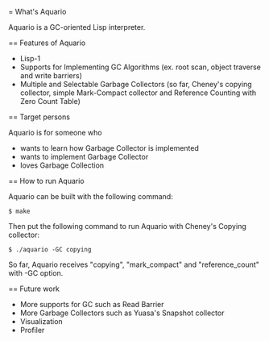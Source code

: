 = What's Aquario

Aquario is a GC-oriented Lisp interpreter. 

== Features of Aquario
* Lisp-1
* Supports for Implementing GC Algorithms
  (ex. root scan, object traverse and write barriers)
* Multiple and Selectable Garbage Collectors (so far, Cheney's copying collector,
  simple Mark-Compact collector and Reference Counting with Zero Count Table)

== Target persons

  Aquario is for someone who
  * wants to learn how Garbage Collector is implemented
  * wants to implement Garbage Collector
  * loves Garbage Collection

== How to run Aquario

  Aquario can be built with the following command:

    $ make

  Then put the following command to run Aquario with Cheney's Copying collector:

    $ ./aquario -GC copying

  So far, Aquario receives "copying", "mark_compact" and "reference_count" with -GC option.

== Future work

* More supports for GC such as Read Barrier
* More Garbage Collectors such as Yuasa's Snapshot collector
* Visualization
* Profiler

